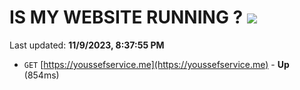 # IS MY WEBSITE RUNNING ? [![](https://img.shields.io/static/v1?label=Sponsor&message=%E2%9D%A4&logo=GitHub&color=%23fe8e86)](https://github.com/sponsors/<username>)

Last updated: **11/9/2023, 8:37:55 PM**

- `GET` [https://youssefservice.me](https://youssefservice.me) - **Up** (854ms)
